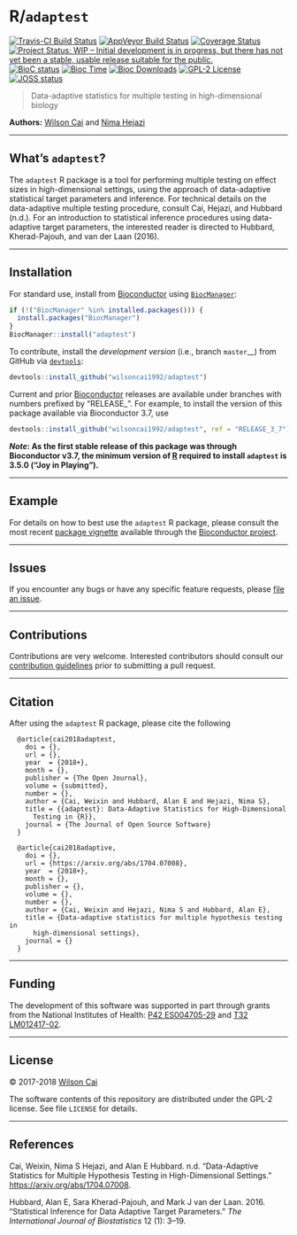 
<!-- README.md is generated from README.Rmd. Please edit that file -->

# R/`adaptest`

[![Travis-CI Build
Status](https://travis-ci.org/wilsoncai1992/adaptest.svg?branch=master)](https://travis-ci.org/wilsoncai1992/adaptest?branch=master)
[![AppVeyor Build
Status](https://ci.appveyor.com/api/projects/status/github/wilsoncai1992/adaptest?branch=master&svg=true)](https://ci.appveyor.com/project/wilsoncai1992/adaptest/)
[![Coverage
Status](https://img.shields.io/codecov/c/github/wilsoncai1992/adaptest/master.svg)](https://codecov.io/github/wilsoncai1992/adaptest?branch=master)
[![Project Status: WIP – Initial development is in progress, but there
has not yet been a stable, usable release suitable for the
public.](http://www.repostatus.org/badges/latest/wip.svg)](http://www.repostatus.org/#wip)
[![BioC
status](http://www.bioconductor.org/shields/build/release/bioc/adpatest.svg)](https://bioconductor.org/checkResults/release/bioc-LATEST/adpatest)
[![Bioc
Time](http://bioconductor.org/shields/years-in-bioc/adpatest.svg)](https://bioconductor.org/packages/release/bioc/html/adpatest.html)
[![Bioc
Downloads](http://bioconductor.org/shields/downloads/adpatest.svg)](https://bioconductor.org/packages/release/bioc/html/adpatest.html)
[![GPL-2
License](http://img.shields.io/:license-gpl2-blue.svg)](http://www.gnu.org/licenses/gpl-2.0.html)
[![JOSS
status](http://joss.theoj.org/papers/7618d7d14ac77f6f502df3f9eac5917d/status.svg)](http://joss.theoj.org/papers/7618d7d14ac77f6f502df3f9eac5917d)

> Data-adaptive statistics for multiple testing in high-dimensional
> biology

**Authors:** [Wilson Cai](https://stat.berkeley.edu/~wcai) and [Nima
Hejazi](https://nimahejazi.org)

-----

## What’s `adaptest`?

The `adaptest` R package is a tool for performing multiple testing on
effect sizes in high-dimensional settings, using the approach of
data-adaptive statistical target parameters and inference. For technical
details on the data-adaptive multiple testing procedure, consult Cai,
Hejazi, and Hubbard (n.d.). For an introduction to statistical inference
procedures using data-adaptive target parameters, the interested reader
is directed to Hubbard, Kherad-Pajouh, and van der Laan (2016).

-----

## Installation

For standard use, install from
[Bioconductor](https://bioconductor.org/packages/adaptest) using
[`BiocManager`](https://CRAN.R-project.org/package=BiocManager):

``` r
if (!("BiocManager" %in% installed.packages())) {
  install.packages("BiocManager")
}
BiocManager::install("adaptest")
```

To contribute, install the *development version* (i.e., branch
`master`\_\_) from GitHub via
[`devtools`](https://www.rstudio.com/products/rpackages/devtools/):

``` r
devtools::install_github("wilsoncai1992/adaptest")
```

Current and prior [Bioconductor](https://bioconductor.org) releases are
available under branches with numbers prefixed by “RELEASE\_”. For
example, to install the version of this package available via
Bioconductor 3.7, use

``` r
devtools::install_github("wilsoncai1992/adaptest", ref = "RELEASE_3_7")
```

***Note*: As the first stable release of this package was through
Bioconductor v3.7, the minimum version of
[R](https://www.r-project.org/) required to install `adaptest` is 3.5.0
(“Joy in Playing”).**

-----

## Example

For details on how to best use the `adaptest` R package, please consult
the most recent [package
vignette](https://bioconductor.org/packages/release/bioc/vignettes/adaptest/inst/doc/differentialExpression.html)
available through the [Bioconductor
project](https://bioconductor.org/packages/adaptest).

-----

## Issues

If you encounter any bugs or have any specific feature requests, please
[file an issue](https://github.com/wilsoncai1992/adaptest/issues).

-----

## Contributions

Contributions are very welcome. Interested contributors should consult
our [contribution
guidelines](https://github.com/wilsoncai1992/adaptest/blob/master/CONTRIBUTING.md)
prior to submitting a pull request.

-----

## Citation

After using the `adaptest` R package, please cite the following

``` 
  @article{cai2018adaptest,
    doi = {},
    url = {},
    year  = {2018+},
    month = {},
    publisher = {The Open Journal},
    volume = {submitted},
    number = {},
    author = {Cai, Weixin and Hubbard, Alan E and Hejazi, Nima S},
    title = {{adaptest}: Data-Adaptive Statistics for High-Dimensional
      Testing in {R}},
    journal = {The Journal of Open Source Software}
  }

  @article{cai2018adaptive,
    doi = {},
    url = {https://arxiv.org/abs/1704.07008},
    year  = {2018+},
    month = {},
    publisher = {},
    volume = {},
    number = {},
    author = {Cai, Weixin and Hejazi, Nima S and Hubbard, Alan E},
    title = {Data-adaptive statistics for multiple hypothesis testing in
      high-dimensional settings},
    journal = {}
  }
```

-----

## Funding

The development of this software was supported in part through grants
from the National Institutes of Health: [P42
ES004705-29](https://projectreporter.nih.gov/project_info_details.cfm?aid=9260357&map=y)
and [T32
LM012417-02](https://projectreporter.nih.gov/project_info_description.cfm?aid=9248418&icde=37849831&ddparam=&ddvalue=&ddsub=&cr=1&csb=default&cs=ASC&pball=).

-----

## License

© 2017-2018 [Wilson Cai](https://statistics.berkeley.edu/~wcai)

The software contents of this repository are distributed under the GPL-2
license. See file `LICENSE` for details.

-----

## References

<div id="refs" class="references">

<div id="ref-cai2018data">

Cai, Weixin, Nima S Hejazi, and Alan E Hubbard. n.d. “Data-Adaptive
Statistics for Multiple Hypothesis Testing in High-Dimensional
Settings.” <https://arxiv.org/abs/1704.07008>.

</div>

<div id="ref-hubbard2016statistical">

Hubbard, Alan E, Sara Kherad-Pajouh, and Mark J van der Laan. 2016.
“Statistical Inference for Data Adaptive Target Parameters.” *The
International Journal of Biostatistics* 12 (1): 3–19.

</div>

</div>
